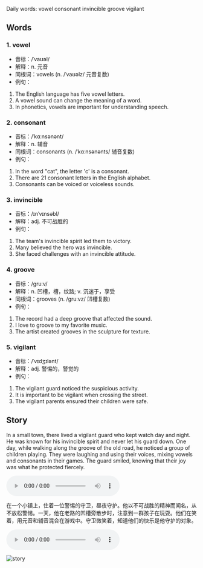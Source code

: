 Daily words: vowel consonant invincible groove vigilant

## Words
### 1. vowel
- 音标：/ˈvaʊəl/ <span style="cursor: pointer;" onclick="document.getElementById('audio-player-1').play()"><i class="fas fa-volume-up"></i></span>
<audio id="audio-player-1" src="https://files.dwong.top/words/vowel.mp3" style="display:none;"></audio>
- 解释：n. 元音
- 同根词：vowels (n. /ˈvaʊəlz/ 元音复数)
- 例句：
1. The English language has five vowel letters. 
2. A vowel sound can change the meaning of a word. 
3. In phonetics, vowels are important for understanding speech.

### 2. consonant
- 音标：/ˈkɑːnsənənt/ <span style="cursor: pointer;" onclick="document.getElementById('audio-player-2').play()"><i class="fas fa-volume-up"></i></span>
<audio id="audio-player-2" src="https://files.dwong.top/words/consonant.mp3" style="display:none;"></audio>
- 解释：n. 辅音
- 同根词：consonants (n. /ˈkɑːnsənənts/ 辅音复数)
- 例句：
1. In the word "cat", the letter 'c' is a consonant. 
2. There are 21 consonant letters in the English alphabet. 
3. Consonants can be voiced or voiceless sounds.

### 3. invincible
- 音标：/ɪnˈvɪnsəbl/ <span style="cursor: pointer;" onclick="document.getElementById('audio-player-3').play()"><i class="fas fa-volume-up"></i></span>
<audio id="audio-player-3" src="https://files.dwong.top/words/invincible.mp3" style="display:none;"></audio>
- 解释：adj. 不可战胜的
- 例句：
1. The team's invincible spirit led them to victory. 
2. Many believed the hero was invincible. 
3. She faced challenges with an invincible attitude.

### 4. groove
- 音标：/ɡruːv/ <span style="cursor: pointer;" onclick="document.getElementById('audio-player-4').play()"><i class="fas fa-volume-up"></i></span>
<audio id="audio-player-4" src="https://files.dwong.top/words/groove.mp3" style="display:none;"></audio>
- 解释：n. 凹槽，槽，纹路; v. 沉迷于，享受
- 同根词：grooves (n. /ɡruːvz/ 凹槽复数)
- 例句：
1. The record had a deep groove that affected the sound. 
2. I love to groove to my favorite music. 
3. The artist created grooves in the sculpture for texture.

### 5. vigilant
- 音标：/ˈvɪdʒɪlənt/ <span style="cursor: pointer;" onclick="document.getElementById('audio-player-5').play()"><i class="fas fa-volume-up"></i></span>
<audio id="audio-player-5" src="https://files.dwong.top/words/vigilant.mp3" style="display:none;"></audio>
- 解释：adj. 警惕的，警觉的
- 例句：
1. The vigilant guard noticed the suspicious activity. 
2. It is important to be vigilant when crossing the street. 
3. The vigilant parents ensured their children were safe.

## Story
In a small town, there lived a vigilant guard who kept watch day and night. He was known for his invincible spirit and never let his guard down. One day, while walking along the groove of the old road, he noticed a group of children playing. They were laughing and using their voices, mixing vowels and consonants in their games. The guard smiled, knowing that their joy was what he protected fiercely.

<audio controls>
  <source src="https://files.dwong.top/story/2024-09-12-english.mp3" type="audio/mpeg">
  你的浏览器不支持音频元素。
</audio>
  

在一个小镇上，住着一位警惕的守卫，昼夜守护。他以不可战胜的精神而闻名，从不放松警惕。一天，他在老路的凹槽旁散步时，注意到一群孩子在玩耍。他们在笑着，用元音和辅音混合在游戏中。守卫微笑着，知道他们的快乐是他守护的对象。

<audio controls>
  <source src="https://files.dwong.top/story/2024-09-12-chinese.mp3" type="audio/mpeg">
  你的浏览器不支持音频元素。
</audio>
  

![story](https://files.dwong.top/images/2024-09-12.png)

